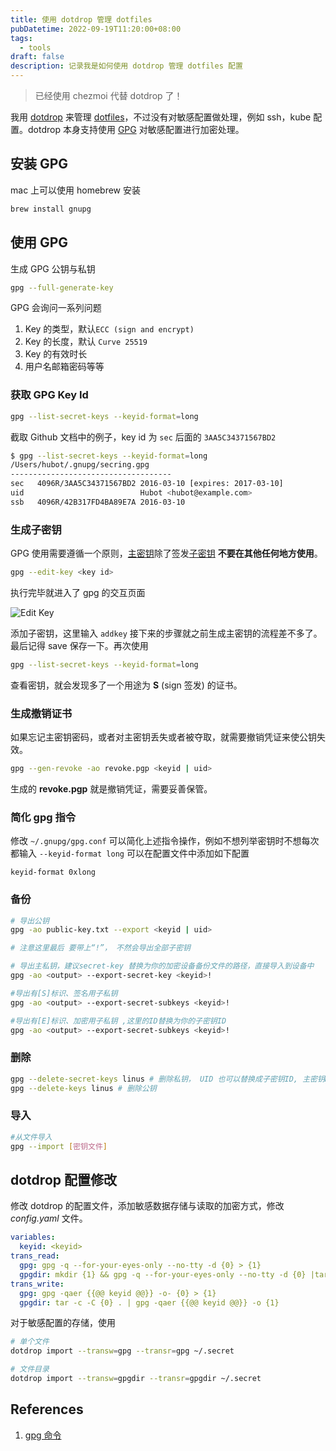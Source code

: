 ```yaml
---
title: 使用 dotdrop 管理 dotfiles
pubDatetime: 2022-09-19T11:20:00+08:00
tags:
  - tools
draft: false
description: 记录我是如何使用 dotdrop 管理 dotfiles 配置
---
```


> 已经使用 chezmoi 代替 dotdrop 了！

我用 [dotdrop](https://github.com/deadc0de6/dotdrop) 来管理 [dotfiles](https://github.com/shiwei93/dotfiles)，不过没有对敏感配置做处理，例如 ssh，kube 配置。dotdrop 本身支持使用 [GPG](https://www.gnupg.org/) 对敏感配置进行加密处理。

## 安装 GPG

mac 上可以使用 homebrew 安装

```bash
brew install gnupg
```

## 使用 GPG

生成 GPG 公钥与私钥

```bash
gpg --full-generate-key
```

GPG 会询问一系列问题

1. Key 的类型，默认`ECC (sign and encrypt)`
2. Key 的长度，默认 `Curve 25519`
3. Key 的有效时长
4. 用户名邮箱密码等等

### 获取 GPG Key Id

```bash
gpg --list-secret-keys --keyid-format=long
```

截取 Github 文档中的例子，key id 为 `sec` 后面的 `3AA5C34371567BD2`

```bash
$ gpg --list-secret-keys --keyid-format=long
/Users/hubot/.gnupg/secring.gpg
------------------------------------
sec   4096R/3AA5C34371567BD2 2016-03-10 [expires: 2017-03-10]
uid                          Hubot <hubot@example.com>
ssb   4096R/42B317FD4BA89E7A 2016-03-10
```

### 生成子密钥

GPG 使用需要遵循一个原则，<u>主密钥</u>除了签发<u>子密钥</u> **不要在其他任何地方使用**。

```bash
gpg --edit-key <key id>
```

执行完毕就进入了 gpg 的交互页面

![Edit Key](@assets/images/gpg-edit-key.png)

添加子密钥，这里输入 `addkey` 接下来的步骤就之前生成主密钥的流程差不多了。最后记得 save 保存一下。再次使用

```bash
gpg --list-secret-keys --keyid-format=long
```

查看密钥，就会发现多了一个用途为 **S** (sign 签发) 的证书。

### 生成撤销证书

如果忘记主密钥密码，或者对主密钥丢失或者被夺取，就需要撤销凭证来使公钥失效。

```bash
gpg --gen-revoke -ao revoke.pgp <keyid | uid>
```

生成的 **revoke.pgp** 就是撤销凭证，需要妥善保管。

### 简化 gpg 指令

修改 `~/.gnupg/gpg.conf` 可以简化上述指令操作，例如不想列举密钥时不想每次都输入 `--keyid-format long` 可以在配置文件中添加如下配置

```
keyid-format 0xlong
```

### 备份

```bash
# 导出公钥
gpg -ao public-key.txt --export <keyid | uid>

# 注意这里最后 要带上“!”， 不然会导出全部子密钥

# 导出主私钥，建议secret-key 替换为你的加密设备备份文件的路径，直接导入到设备中
gpg -ao <output> --export-secret-key <keyid>!

#导出有[S]标识、签名用子私钥
gpg -ao <output> --export-secret-subkeys <keyid>!

#导出有[E]标识、加密用子私钥 ,这里的ID替换为你的子密钥ID
gpg -ao <output> --export-secret-subkeys <keyid>!
```

### 删除

```bash
gpg --delete-secret-keys linus # 删除私钥， UID 也可以替换成子密钥ID, 主密钥Key ID
gpg --delete-keys linus # 删除公钥
```

### 导入

```bash
#从文件导入
gpg --import [密钥文件]
```

## dotdrop 配置修改

修改 dotdrop 的配置文件，添加敏感数据存储与读取的加密方式，修改 _config.yaml_ 文件。

```yaml
variables:
  keyid: <keyid>
trans_read:
  gpg: gpg -q --for-your-eyes-only --no-tty -d {0} > {1}
  gpgdir: mkdir {1} && gpg -q --for-your-eyes-only --no-tty -d {0} |tar -x -C {1}
trans_write:
  gpg: gpg -qaer {{@@ keyid @@}} -o- {0} > {1}
  gpgdir: tar -c -C {0} . | gpg -qaer {{@@ keyid @@}} -o {1}
```

对于敏感配置的存储，使用

```bash
# 单个文件
dotdrop import --transw=gpg --transr=gpg ~/.secret

# 文件目录
dotdrop import --transw=gpgdir --transr=gpgdir ~/.secret
```

## References

1. [gpg 命令](https://blog.ghostinthemachines.com/2015/03/01/how-to-use-gpg-command-line/)
